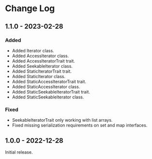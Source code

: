 # Change Log

## 1.1.0 - 2023-02-28

### Added

- Added Iterator class.
- Added AccessIterator class.
- Added AccessIteratorTrait trait.
- Added SeekableIterator class.
- Added StaticIteratorTrait trait.
- Added StaticIterator class.
- Added StaticAccessIteratorTrait trait.
- Added StaticAccessIterator class.
- Added StaticSeekableIteratorTrait trait.
- Added StaticSeekableIterator class.

### Fixed

- SeekableIteratorTrait only working with list arrays.
- Fixed missing serialization requirements on set and map interfaces.

## 1.0.0 - 2022-12-28

Initial release.
